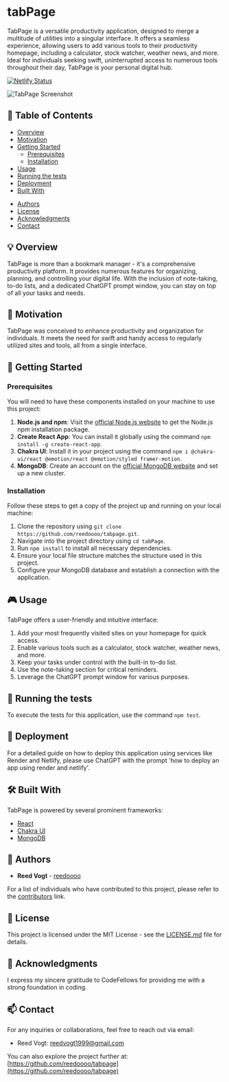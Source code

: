 # tabPage

TabPage is a versatile productivity application, designed to merge a multitude of utilities into a singular interface. It offers a seamless experience, allowing users to add various tools to their productivity homepage, including a calculator, stock watcher, weather news, and more. Ideal for individuals seeking swift, uninterrupted access to numerous tools throughout their day, TabPage is your personal digital hub.

[![Netlify Status](https://api.netlify.com/api/v1/badges/e8e2c7c0-4d8c-48f7-b865-df70276dbf97/deploy-status)](https://app.netlify.com/sites/tabpage/deploys)

<!-- ![Screenshot Badge](https://img.shields.io/badge/screenshot-homepage-https://tabpage.netlify.app/screenshot.png-blue.svg) -->

![TabPage Screenshot](https://raw.githubusercontent.com/reedoooo/tabpage/4627c3ff767d8e6fcdac2f71b695d596b3668c1b/public/screenshot.png)

## 📌 Table of Contents

- [Overview](#overview)
- [Motivation](#motivation)
- [Getting Started](#getting-started)
  - [Prerequisites](#prerequisites)
  - [Installation](#installation)
- [Usage](#usage)
- [Running the tests](#running-the-tests)
- [Deployment](#deployment)
- [Built With](#built-with)
<!-- - [Contributing](#contributing) -->
- [Authors](#authors)
- [License](#license)
- [Acknowledgments](#acknowledgments)
- [Contact](#contact)

## 💡 Overview

TabPage is more than a bookmark manager - it's a comprehensive productivity platform. It provides numerous features for organizing, planning, and controlling your digital life. With the inclusion of note-taking, to-do lists, and a dedicated ChatGPT prompt window, you can stay on top of all your tasks and needs.

## 🚀 Motivation

TabPage was conceived to enhance productivity and organization for individuals. It meets the need for swift and handy access to regularly utilized sites and tools, all from a single interface.

## 🏁 Getting Started

### Prerequisites

You will need to have these components installed on your machine to use this project:

1. **Node.js and npm**: Visit the [official Node.js website](https://nodejs.org) to get the Node.js npm installation package.
2. **Create React App**: You can install it globally using the command `npm install -g create-react-app`.
3. **Chakra UI**: Install it in your project using the command `npm i @chakra-ui/react @emotion/react @emotion/styled framer-motion`.
4. **MongoDB**: Create an account on the [official MongoDB website](https://www.mongodb.com/) and set up a new cluster.

### Installation

Follow these steps to get a copy of the project up and running on your local machine:

1. Clone the repository using `git clone https://github.com/reedoooo/tabpage.git`.
2. Navigate into the project directory using `cd tabPage`.
3. Run `npm install` to install all necessary dependencies.
4. Ensure your local file structure matches the structure used in this project.
5. Configure your MongoDB database and establish a connection with the application.

## 🎮 Usage

TabPage offers a user-friendly and intuitive interface:

1. Add your most frequently visited sites on your homepage for quick access.
2. Enable various tools such as a calculator, stock watcher, weather news, and more.
3. Keep your tasks under control with the built-in to-do list.
4. Use the note-taking section for critical reminders.
5. Leverage the ChatGPT prompt window for various purposes.

## 🧪 Running the tests

To execute the tests for this application, use the command `npm test`.

## 🚀 Deployment

For a detailed guide on how to deploy this application using services like Render and Netlify, please use ChatGPT with the prompt 'how to deploy an app using render and netlify'.

## 🛠️ Built With

TabPage is powered by several prominent frameworks:

- [React](https://react.dev/)
- [Chakra UI](https://chakra-ui.com/)
- [MongoDB](https://www.mongodb.com/)

<!-- ## 🤝 Contributing

Please refer to the [CONTRIBUTING.md](link_to_contributing_guide) file for information about our code of conduct and the process for submitting pull requests. -->

## 👥 Authors

- **Reed Vogt** - [reedoooo](https://github.com/reedoooo)

For a list of individuals who have contributed to this project, please refer to the [contributors](link_to_contributors) link.

## 📝 License

This project is licensed under the MIT License - see the [LICENSE.md](link_to_license) file for details.

## 🎉 Acknowledgments

I express my sincere gratitude to CodeFellows for providing me with a strong foundation in coding.

## 📫 Contact

For any inquiries or collaborations, feel free to reach out via email:

- Reed Vogt: <reedvogt1999@gmail.com>

You can also explore the project further at: [https://github.com/reedoooo/tabpage](https://github.com/reedoooo/tabpage)
